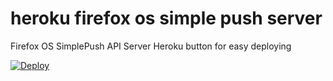 # heroku firefox os simple push server
Firefox OS SimplePush API Server Heroku button for easy deploying


[![Deploy](https://www.herokucdn.com/deploy/button.svg)](https://heroku.com/deploy)
